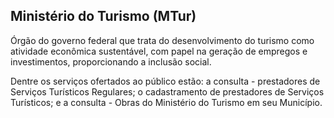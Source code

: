 Ministério do Turismo (MTur)
---

Órgão do governo federal que trata do desenvolvimento do turismo como atividade econômica sustentável, com papel na geração de empregos e investimentos, proporcionando a inclusão social.

Dentre os serviços ofertados ao público estão: a consulta - prestadores de Serviços Turísticos Regulares; o cadastramento de prestadores de Serviços Turísticos; e a consulta - Obras do Ministério do Turismo em seu Município.
